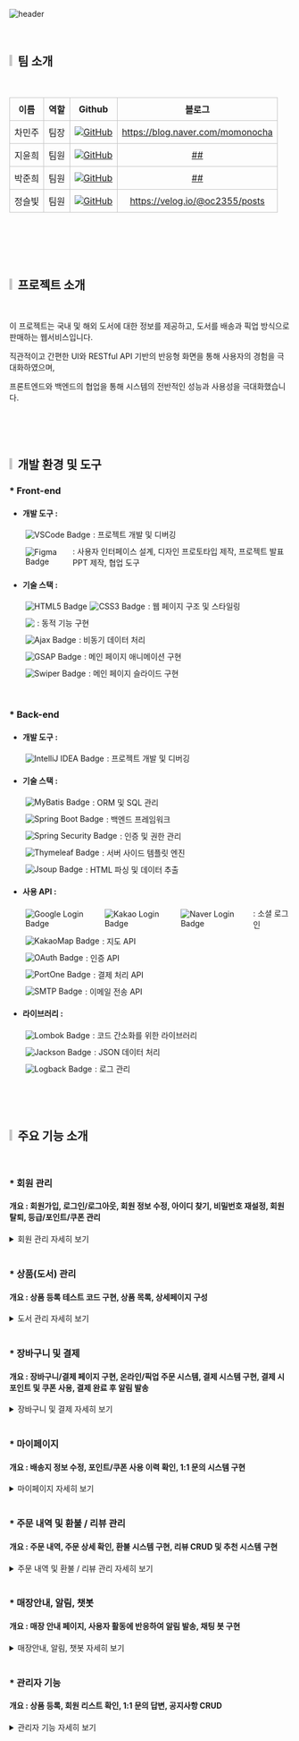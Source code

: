 ![header](https://capsule-render.vercel.app/api?type=venom&color=DEE4D1&height=300&section=header&text=이젠%20문고&fontSize=70&fontColor=497248)

<br>

<h2 style="display: flex; align-items: center;">
  <span style="display: inline-block; width: 5px; height: 20px; background-color: #c6c6c6; margin-right: 10px;"></span>팀 소개
</h2>

<br>
<div style="width: 100%;">
  <table style="width: 100%; border-collapse: collapse; text-align: center;">
    <thead>
      <tr style="text-align: center;">
        <th style="border: 1px solid #c6c6c6; padding: 8px; text-align: center;">이름</th>
        <th style="border: 1px solid #c6c6c6; padding: 8px; text-align: center;">역할</th>
        <th style="border: 1px solid #c6c6c6; padding: 8px; text-align: center;">Github</th>
        <th style="border: 1px solid #c6c6c6; padding: 8px; text-align: center;">블로그</th>
      </tr>
    </thead>
    <tbody>
      <tr>
        <td style="border: 1px solid #c6c6c6; padding: 8px;">차민주</td>
        <td style="border: 1px solid #c6c6c6; padding: 8px;">팀장</td>
        <td style="border: 1px solid #c6c6c6; padding: 8px;">
          <a href="https://github.com/alswn3632">
            <img src="https://img.shields.io/badge/github-%23121011.svg?style=for-the-badge&logo=github&logoColor=white" alt="GitHub">
          </a>
        </td>
        <td style="border: 1px solid #c6c6c6; padding: 8px;">
          <a href="https://blog.naver.com/momonocha">https://blog.naver.com/momonocha</a>
        </td>
      </tr>
      <tr>
        <td style="border: 1px solid #c6c6c6; padding: 8px;">지윤희</td>
        <td style="border: 1px solid #c6c6c6; padding: 8px;">팀원</td>
        <td style="border: 1px solid #c6c6c6; padding: 8px;">
          <a href="https://github.com/Yuni-J">
            <img src="https://img.shields.io/badge/github-%23121011.svg?style=for-the-badge&logo=github&logoColor=white" alt="GitHub">
          </a>
        </td>
        <td style="border: 1px solid #c6c6c6; padding: 8px;">
          <a href="/">##</a>
        </td>
      </tr>
      <tr>
        <td style="border: 1px solid #c6c6c6; padding: 8px;">박준희</td>
        <td style="border: 1px solid #c6c6c6; padding: 8px;">팀원</td>
        <td style="border: 1px solid #c6c6c6; padding: 8px;">
          <a href="https://github.com/ParkJunHee9327">
            <img src="https://img.shields.io/badge/github-%23121011.svg?style=for-the-badge&logo=github&logoColor=white" alt="GitHub">
          </a>
        </td>
        <td style="border: 1px solid #c6c6c6; padding: 8px;">
          <a href="/">##</a>
        </td>
      </tr>
      <tr>
        <td style="border: 1px solid #c6c6c6; padding: 8px;">정슬빛</td>
        <td style="border: 1px solid #c6c6c6; padding: 8px;">팀원</td>
        <td style="border: 1px solid #c6c6c6; padding: 8px;">
          <a href="https://github.com/seuljbit">
            <img src="https://img.shields.io/badge/github-%23121011.svg?style=for-the-badge&logo=github&logoColor=white" alt="GitHub">
          </a>
        </td>
        <td style="border: 1px solid #c6c6c6; padding: 8px;">
          <a href="https://velog.io/@oc2355/posts">https://velog.io/@oc2355/posts</a>
        </td>
      </tr>
    </tbody>
  </table>
</div>
<br><br><br><br>

<h2 style="display: flex; align-items: center;">
  <span style="display: inline-block; width: 5px; height: 20px; background-color: #c6c6c6; margin-right: 10px;"></span>프로젝트 소개
</h2>
<br>
<p>이 프로젝트는 국내 및 해외 도서에 대한 정보를 제공하고, 도서를 배송과 픽업 방식으로 판매하는 웹서비스입니다. </p>
<p>직관적이고 간편한 UI와 RESTful API 기반의 반응형 화면을 통해 사용자의 경험을 극대화하였으며,</p> 
<p>프론트엔드와 백엔드의 협업을 통해 시스템의 전반적인 성능과 사용성을 극대화했습니다.</p>
<br><br><br>


<h2 style="display: flex; align-items: center;">
  <span style="display: inline-block; width: 5px; height: 20px; background-color: #c6c6c6; margin-right: 10px;"></span>개발 환경 및 도구
</h2>

### * Front-end
- #### 개발 도구 :
<ul>
    <li style="display: flex; align-items: center; margin-bottom:10px;">
        <img src="https://img.shields.io/badge/VS%20Code-007ACC?style=flat&logo=visual-studio-code&logoColor=white" alt="VSCode Badge" style="margin : 0 5px 0 5px;"/>
        : 프로젝트 개발 및 디버깅
    </li>
    <li style="display: flex; align-items: center;">
        <img src="https://img.shields.io/badge/Figma-F24E1E?style=flat&logo=Figma&logoColor=white" alt="Figma Badge" style="margin : 0 5px 0 5px;"/>
        : 사용자 인터페이스 설계, 디자인 프로토타입 제작, 프로젝트 발표 PPT 제작, 협업 도구
    </li>
</ul>

- #### 기술 스택 :
<ul>
    <li style="display: flex; align-items: center; margin-bottom:10px;">
        <img src="https://img.shields.io/badge/HTML5-E34F26?style=flat&logo=html5&logoColor=white" alt="HTML5 Badge" style="margin : 0 0 0 5px;"/>
        <img src="https://img.shields.io/badge/CSS3-1572B6?style=flat&logo=css3&logoColor=white" alt="CSS3 Badge" style="margin : 0 5px 0 5px;"/>
        : 웹 페이지 구조 및 스타일링
    </li>
    <li style="display: flex; align-items: center; margin-bottom:10px;">
        <img src="https://img.shields.io/badge/JavaScript-F7DF1E?style=flat&logo=JavaScript&logoColor=white" style="margin : 0 5px 0 5px;"/>
        : 동적 기능 구현
    </li>
    <li style="display: flex; align-items: center; margin-bottom:10px;">
        <img src="https://img.shields.io/badge/Ajax-0055AA?style=flat&logo=xml&logoColor=white" alt="Ajax Badge" style="margin : 0 5px 0 5px;"/>
        : 비동기 데이터 처리
    </li>
    <li style="display: flex; align-items: center; margin-bottom:10px;">
        <img src="https://img.shields.io/badge/GSAP-88CE02?style=flat&logo=greensock&logoColor=white" alt="GSAP Badge" style="margin : 0 5px 0 5px;"/>
        : 메인 페이지 애니메이션 구현
    </li>
    <li style="display: flex; align-items: center; margin-bottom:10px;">
        <img src="https://img.shields.io/badge/Swiper-6332F6?style=flat&logo=swiper&logoColor=white" alt="Swiper Badge" style="margin : 0 5px 0 5px;"/>
        : 메인 페이지 슬라이드 구현
    </li>
</ul> <br>

### * Back-end
- #### 개발 도구 :
<ul>
    <li style="display: flex; align-items: center; margin-bottom:10px;">
        <img src="https://img.shields.io/badge/IntelliJ%20IDEA-000000?style=flat&logo=intellij-idea&logoColor=white" alt="IntelliJ IDEA Badge" style="margin : 0 5px 0 5px;"/>
        : 프로젝트 개발 및 디버깅
    </li>
</ul>

- #### 기술 스택 :
<ul>
    <!-- 기술 스택 -->
    <li style="display: flex; align-items: center; margin-bottom:10px;">
        <img src="https://img.shields.io/badge/MyBatis-DC382D?style=flat&logo=databricks&logoColor=white" alt="MyBatis Badge" style="margin : 0 5px 0 5px;"/>
        : ORM 및 SQL 관리
    </li>
    <li style="display: flex; align-items: center; margin-bottom:10px;">
        <img src="https://img.shields.io/badge/Spring%20Boot-6DB33F?style=flat&logo=spring-boot&logoColor=white" alt="Spring Boot Badge" style="margin : 0 5px 0 5px;"/>
        : 백엔드 프레임워크
    </li>
    <li style="display: flex; align-items: center; margin-bottom:10px;">
        <img src="https://img.shields.io/badge/Spring%20Security-6DB33F?style=flat&logo=spring-security&logoColor=white" alt="Spring Security Badge" style="margin : 0 5px 0 5px;"/>
        : 인증 및 권한 관리
    </li>
    <li style="display: flex; align-items: center; margin-bottom:10px;">
        <img src="https://img.shields.io/badge/Thymeleaf-005F0F?style=flat&logo=thymeleaf&logoColor=white" alt="Thymeleaf Badge" style="margin : 0 5px 0 5px;"/>
        : 서버 사이드 템플릿 엔진
    </li>
    <li style="display: flex; align-items: center; margin-bottom:10px;">
        <img src="https://img.shields.io/badge/Jsoup-5A9?style=flat&logo=java&logoColor=white" alt="Jsoup Badge" style="margin : 0 5px 0 5px;"/>
        : HTML 파싱 및 데이터 추출
    </li>
</ul>

- #### 사용 API :
<ul>
    <li style="display: flex; align-items: center; margin-bottom:10px;">
        <img src="https://img.shields.io/badge/Google%20Login-4285F4?style=flat&logo=google&logoColor=white" alt="Google Login Badge" style="margin : 0 5px 0 5px;"/>
        <img src="https://img.shields.io/badge/Kakao%20Login-FFCD00?style=flat&logo=kakao&logoColor=black" alt="Kakao Login Badge" style="margin : 0 5px 0 5px;"/>
        <img src="https://img.shields.io/badge/Naver%20Login-03C75A?style=flat&logo=naver&logoColor=white" alt="Naver Login Badge" style="margin : 0 5px 0 5px;"/>
        : 소셜 로그인
    </li>
    <li style="display: flex; align-items: center; margin-bottom:10px;">
        <img src="https://img.shields.io/badge/KakaoMap-FFCD00?style=flat&logo=kakao&logoColor=black" alt="KakaoMap Badge" style="margin : 0 5px 0 5px;"/>
        : 지도 API
    </li>
    <li style="display: flex; align-items: center; margin-bottom:10px;">
        <img src="https://img.shields.io/badge/OAuth-3F51B5?style=flat&logo=oauth&logoColor=white" alt="OAuth Badge" style="margin : 0 5px 0 5px;"/>
        : 인증 API
    </li>
    <li style="display: flex; align-items: center; margin-bottom:10px;">
        <img src="https://img.shields.io/badge/PortOne-0099FF?style=flat&logo=payoneer&logoColor=white" alt="PortOne Badge" style="margin : 0 5px 0 5px;"/>
        : 결제 처리 API
    </li>
    <li style="display: flex; align-items: center; margin-bottom:10px;">
        <img src="https://img.shields.io/badge/SMTP-FF6F00?style=flat&logo=mailgun&logoColor=white" alt="SMTP Badge" style="margin : 0 5px 0 5px;"/>
        : 이메일 전송 API
    </li>
</ul>

- #### 라이브러리 :
<ul>
  <li style="display: flex; align-items: center; margin-bottom:10px;">
      <img src="https://img.shields.io/badge/Lombok-65AADD?style=flat&logo=lombok&logoColor=white" alt="Lombok Badge" style="margin : 0 5px 0 5px;"/>
      : 코드 간소화를 위한 라이브러리
  </li>
  <li style="display: flex; align-items: center; margin-bottom:10px;">
      <img src="https://img.shields.io/badge/Jackson-6DB33F?style=flat&logo=json&logoColor=white" alt="Jackson Badge" style="margin : 0 5px 0 5px;"/>
    : JSON 데이터 처리
  </li>
  <li style="display: flex; align-items: center; margin-bottom:10px;">
      <img src="https://img.shields.io/badge/Logback-007396?style=flat&logo=logstash&logoColor=white" alt="Logback Badge" style="margin : 0 5px 0 5px;"/>
      : 로그 관리
  </li>
</ul>

<br><br><br>

<h2 style="display: flex; align-items: center;">
  <span style="display: inline-block; width: 5px; height: 20px; background-color: #c6c6c6; margin-right: 10px;"></span>주요 기능 소개
</h2>
<br>

### * 회원 관리

#### 개요 : 회원가입, 로그인/로그아웃, 회원 정보 수정, 아이디 찾기, 비밀번호 재설정, 회원 탈퇴, 등급/포인트/쿠폰 관리
<details>
<summary>회원 관리 자세히 보기</summary>

- 회원CRUD/로그인/로그아웃: 회원가입을 통해 기본 로그인과 OAuth2 인증을 이용한 외부 서비스 로그인을 구현하고, Spring Security로 세션을 관리하여 로그인 및 로그아웃 처리.
- 아이디 찾기/비밀번호 재설정 : SMTP를 이용해 이메일로 인증번호를 전송하고, 이를 통해 아이디 찾기 및 비밀번호 재설정 기능을 구현
- 등급/포인트/쿠폰 관리 : 구매 내역에 따라 사용자 등급을 관리하고, 각 등급에 맞는 적립률로 포인트를 지급하며, 쿠폰을 발급하는 시스템 구현.

<img src="https://github.com/user-attachments/assets/824aa805-84be-4c24-826f-deec19e5f0d7">
</details>

<br>

### * 상품(도서) 관리
#### 개요 : 상품 등록 테스트 코드 구현, 상품 목록, 상세페이지 구성
<details>
<summary>도서 관리 자세히 보기</summary>

- 상품 등록 테스트 코드 : 개발 과정에서 테스트 데이터를 간편하게 주입하기 위해 네이버 도서 API를 활용한 테스트 코드 작성
- 상품 목록 / 상세페이지 구성 : MyBatis의 동적 쿼리를 활용해 검색, 정렬, 페이지네이션을 구현하여 도서 목록과 상세 페이지 제공.

<img src="https://github.com/user-attachments/assets/da70c6ed-8418-4269-9f0b-d599aaa02a74">

</details>

<br>

### * 장바구니 및 결제
#### 개요 : 장바구니/결제 페이지 구현, 온라인/픽업 주문 시스템, 결제 시스템 구현, 결제 시 포인트 및 쿠폰 사용, 결제 완료 후 알림 발송
<details>
<summary>장바구니 및 결제 자세히 보기</summary>

-  장바구니/결제 페이지 : 사용자에게 직관적인 장바구니와 결제 페이지를 제공하고, 결제 시스템을 외부 결제 API(PortOne)와 연동하여 처리.
- 온라인/픽업 주문 시스템 : 사용자가 온라인 주문 또는 매장 픽업을 선택할 수 있도록 주문 시스템 구현.
-  결제 시스템 : Iamport와 PortOne 결제 API를 통해 결제 요청 및 결과 확인, 보안 검증 처리.
-  결제 시 포인트 및 쿠폰 사용 : 결제 시 포인트와 쿠폰을 사용하도록 하여 사용자에게 혜택을 제공. 
- 결제 완료 후 알림 발송 : SSE (Server-Sent Events)를 활용하여 결제 완료 후 사용자에게 실시간 알림을 전송.

<img src="https://github.com/user-attachments/assets/6be1c256-a131-4d6f-8bc2-f625dc8f5bf9">
<img src="https://github.com/user-attachments/assets/afcef3e4-25f0-407e-ad93-e6a3bcd34eaf">

</details>

<br>

### * 마이페이지
#### 개요 : 배송지 정보 수정, 포인트/쿠폰 사용 이력 확인, 1:1 문의 시스템 구현
<details>
<summary>마이페이지 자세히 보기</summary>

- 배송지 수정 : 사용자가 배송지를 수정할 수 있도록 인터페이스를 제공.
- 포인트/쿠폰 사용 이력 : JOIN을 사용하여 사용자의 포인트 및 쿠폰 사용 내역을 조회하고 표시.
- 1:1 문의 시스템 : 사용자가 관리자에게 직접 1:1 문의를 처리할 수 있는 시스템을 구현하여 문의 사항을 해결.

<img src="https://github.com/user-attachments/assets/ff5e0cf4-4560-46ea-a160-3f62c7ca0fd5">
<img src="https://github.com/user-attachments/assets/79f44d4e-ceff-4127-9cb9-c010584a85d5">

</details>

<br>

### * 주문 내역 및 환불 / 리뷰 관리
#### 개요 : 주문 내역, 주문 상세 확인, 환불 시스템 구현, 리뷰 CRUD 및 추천 시스템 구현
<details>
<summary>주문 내역 및 환불 / 리뷰 관리 자세히 보기</summary>

- 주문 내역 / 주문 상세 : 사용자가 주문한 내역을 확인하고 세부 정보를 조회할 수 있는 기능.
- 환불 시스템 : PortOne 결제 취소 API를 통해 결제 취소 및 환불 요청 처리.
- 리뷰 CRUD 및 추천 시스템 : 비동기 방식을 통해 리뷰 CRUD를 구현하고 추천 기능을 추가.

<img src="https://github.com/user-attachments/assets/f0169c7c-c7ed-4750-bcf6-50ad2796b005">
<img src="https://github.com/user-attachments/assets/7949dbd4-f843-4f68-9bbd-13f64946eaa5">

</details>

<br>

### * 매장안내, 알림, 챗봇
#### 개요 : 매장 안내 페이지, 사용자 활동에 반응하여 알림 발송, 채팅 봇 구현
<details>
<summary>매장안내, 알림, 챗봇 자세히 보기</summary>

- 매장 안내 : 카카오 지도 API를 이용해 매장 위치를 지도상에 표시하고, 사용자의 위치를 기반으로 가까운 매장을 안내.
- 회원 알림 발송 : SSE를 사용하여 실시간 알림을 전송하고, 사용자 활동에 반응하여 적절한 알림을 발송.
- 채팅 봇 : OpenAI의 ChatGPT를 활용하여 사용자의 질문을 분석하고 맞춤형 답변을 제공하는 챗봇 기능 구현.

<img src="https://github.com/user-attachments/assets/28691d99-673b-4ea7-bd93-845de170ace6">
<img src="https://github.com/user-attachments/assets/3b896037-8dbd-476f-baa0-4fec041c8417">

</details>

<br>

### * 관리자 기능
#### 개요 : 상품 등록, 회원 리스트 확인, 1:1 문의 답변, 공지사항 CRUD
<details>
<summary>관리자 기능 자세히 보기</summary>

- 상품(도서) 등록 : 관리자가 상품을 등록하고 수정할 수 있도록 시스템을 제공하며, 상품 목록 관리.
- 회원 리스트 : 관리자가 회원 정보를 조회하고 전체 회원 목록을 확인
- 1:1 문의 답변 : 관리자가 사용자의 1:1 문의에 답변할 수 있는 기능.
- 공지사항 CRUD : 관리자가 공지사항을 생성, 수정, 삭제할 수 있도록 Froala 에디터를 적용하여 구현.

<img src="https://github.com/user-attachments/assets/a00e1494-8ff2-4c1f-a801-58d9b5f71986">
<img src="https://github.com/user-attachments/assets/bee1f2fb-b2ad-4d65-ae58-bc61aa0eaea0">

</details>
